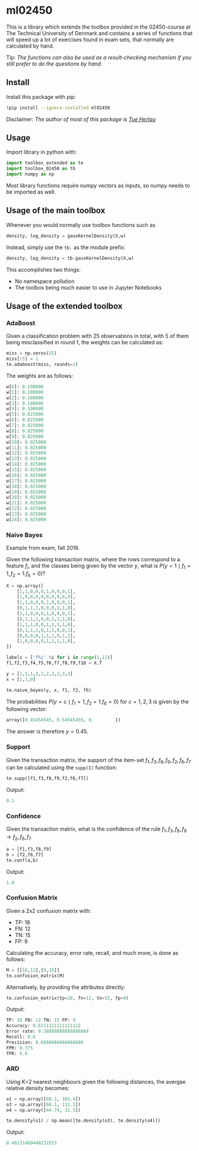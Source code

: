 # ml02450
This is a library which extends the toolbox provided in the 02450-course at The Technical University of Denmark and contains a series of functions that will speed up a lot of exercises found in exam sets, that normally are calculated by hand. 

Tip: *The functions can also be used as a result-checking mechanism if you still prefer to do the questions by hand.*
## Install
Install this package with pip:
```bash
!pip install --ignore-installed ml02450
```
Disclaimer: *The author of most of this package is [Tue Herlau](https://www.dtu.dk/english/Service/Phonebook/Person?id=43504&cpid=109221&tab=1)*

## Usage
Import library in python with:
```python
import toolbox_extended as te
import toolbox_02450 as tb
import numpy as np
```
Most library functions require numpy vectors as inputs, so numpy needs to be imported as well.

## Usage of the main toolbox

Whenever you would normally use toolbox functions such as 

```python
density, log_density = gausKernelDensity(X,w)
```

Instead, simply use the `tb.` as the module prefix:

```python
density, log_density = tb.gausKernelDensity(X,w)
```

This accomplishes two things:
 * No namespace pollution
 * The toolbox being much easier to use in Jupyter Notebooks
 
## Usage of the extended toolbox
### AdaBoost
Given a classification problem with 25 observations in total, with 5 of them being misclassified in round 1, the weights can be calculated as:

```python
miss = np.zeros(25)
miss[:5] = 1
te.adaboost(miss, rounds=1)
```

The weights are as follows:
```python
w[0]: 0.100000
w[1]: 0.100000
w[2]: 0.100000
w[3]: 0.100000
w[4]: 0.100000
w[5]: 0.025000
w[6]: 0.025000
w[7]: 0.025000
w[8]: 0.025000
w[9]: 0.025000
w[10]: 0.025000
w[11]: 0.025000
w[12]: 0.025000
w[13]: 0.025000
w[14]: 0.025000
w[15]: 0.025000
w[16]: 0.025000
w[17]: 0.025000
w[18]: 0.025000
w[19]: 0.025000
w[20]: 0.025000
w[21]: 0.025000
w[22]: 0.025000
w[23]: 0.025000
w[24]: 0.025000
```

### Naive Bayes
Example from exam, fall 2018. 

Given the following transaction matrix, where the rows correspond to a feature $f_i$, and the classes being given by the vector $y$, 
what is $P(y=1 \mid f_1=1, f_2=1. f_6=0)$?
```python
X = np.array([
    [1,1,0,0,0,1,0,0,0,1],
    [1,0,0,0,0,0,0,0,0,0],
    [1,1,0,0,0,1,0,0,0,1],
    [0,1,1,1,0,0,0,1,1,0],
    [1,1,0,0,0,1,0,0,0,1],
    [0,1,1,1,0,0,1,1,1,0],
    [1,1,1,0,0,1,1,1,1,0],
    [0,1,1,1,0,1,1,0,0,1],
    [0,0,0,0,1,1,1,0,1,1],
    [1,0,0,0,0,1,1,1,1,0],
])

labels = ['f%i' %i for i in range(1,11)]
f1,f2,f3,f4,f5,f6,f7,f8,f9,f10 = X.T

y = [1,1,1,2,2,2,2,2,3,3]
x = [1,1,0]

te.naive_bayes(y, x, f1, f2, f6)
```

The probabilities $P(y=c \mid f_1=1, f_2=1. f_6=0)$ for $c=1,2,3$ is given by the following vector:
```python
array([0.45454545, 0.54545455, 0.        ])
```
The answer is therefore $y=0.45$.

### Support
Given the transaction matrix, the support of the item-set ${f_1, f_3, f_8, f_9, f_2, f_6, f_7}$  can be calculated using the `supp(I)` function: 
```python
te.supp([f1,f3,f8,f9,f2,f6,f7])
```
Output:
```python
0.1
```

### Confidence
Given the transaction matrix, what is the confidence of the rule ${f_1, f_3, f_8, f_9} \rightarrow {f_2,f_6,f_7}$  
```python
a = [f1,f3,f8,f9]
b = [f2,f6,f7]
te.conf(a,b)
```
Output:
```python
1.0
```

### Confusion Matrix
Given a 2x2 confusion matrix with:
 * TP: 18
 * FN: 12
 * TN: 15
 * FP: 9

Calculating the accuracy, error rate, recall, and much more, is done as follows:
```python
M = [[18,12],[9,15]]
te.confusion_matrix(M)
```

Alternatively, by providing the attributes directly:

```python
te.confusion_matrix(tp=18, fn=12, tn=15, fp=9)
```

Output:
```python
TP: 18 FN: 12 TN: 15 FP: 9
Accuracy: 0.6111111111111112
Error rate: 0.38888888888888884
Recall: 0.6
Precision: 0.6666666666666666
FPR: 0.375
TPR: 0.6
```

### ARD
Using K=2 nearest neighbours given the following distances, the avergae relative density becomes:
```python
o1 = np.array([68.1, 165.4])
o3 = np.array([68.1, 111.1])
o4 = np.array([44.74, 32.5])

te.density(o1) / np.mean([te.density(o3), te.density(o4)])
```

Output:
```python
0.46231460448232553
```
